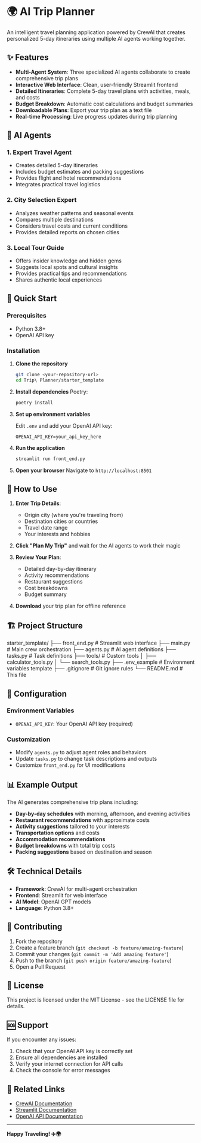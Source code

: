 # 🌍 AI Trip Planner

An intelligent travel planning application powered by CrewAI that creates personalized 5-day itineraries using multiple AI agents working together.

## ✨ Features

- **Multi-Agent System**: Three specialized AI agents collaborate to create comprehensive trip plans
- **Interactive Web Interface**: Clean, user-friendly Streamlit frontend
- **Detailed Itineraries**: Complete 5-day travel plans with activities, meals, and costs
- **Budget Breakdown**: Automatic cost calculations and budget summaries
- **Downloadable Plans**: Export your trip plan as a text file
- **Real-time Processing**: Live progress updates during trip planning

## 🤖 AI Agents

### 1. Expert Travel Agent
- Creates detailed 5-day itineraries
- Includes budget estimates and packing suggestions
- Provides flight and hotel recommendations
- Integrates practical travel logistics

### 2. City Selection Expert
- Analyzes weather patterns and seasonal events
- Compares multiple destinations
- Considers travel costs and current conditions
- Provides detailed reports on chosen cities

### 3. Local Tour Guide
- Offers insider knowledge and hidden gems
- Suggests local spots and cultural insights
- Provides practical tips and recommendations
- Shares authentic local experiences

## 🚀 Quick Start

### Prerequisites
- Python 3.8+
- OpenAI API key

### Installation

1. **Clone the repository**
   ```bash
   git clone <your-repository-url>
   cd Trip\ Planner/starter_template
   ```

2. **Install dependencies**
    Poetry:
   ```bash
   poetry install
   ```

3. **Set up environment variables**
   
   Edit `.env` and add your OpenAI API key:
   ```
   OPENAI_API_KEY=your_api_key_here
   ```

4. **Run the application**
   ```bash
   streamlit run front_end.py
   ```

5. **Open your browser**
   Navigate to `http://localhost:8501`

## 📝 How to Use

1. **Enter Trip Details**:
   - Origin city (where you're traveling from)
   - Destination cities or countries
   - Travel date range
   - Your interests and hobbies

2. **Click "Plan My Trip"** and wait for the AI agents to work their magic

3. **Review Your Plan**:
   - Detailed day-by-day itinerary
   - Activity recommendations
   - Restaurant suggestions
   - Cost breakdowns
   - Budget summary

4. **Download** your trip plan for offline reference

## 🏗️ Project Structure

starter_template/
├── front_end.py # Streamlit web interface
├── main.py # Main crew orchestration
├── agents.py # AI agent definitions
├── tasks.py # Task definitions
├── tools/ # Custom tools
│ ├── calculator_tools.py
│ └── search_tools.py
├── .env_example # Environment variables template
├── .gitignore # Git ignore rules
└── README.md # This file


## 🔧 Configuration

### Environment Variables
- `OPENAI_API_KEY`: Your OpenAI API key (required)

### Customization
- Modify `agents.py` to adjust agent roles and behaviors
- Update `tasks.py` to change task descriptions and outputs
- Customize `front_end.py` for UI modifications

## 📊 Example Output

The AI generates comprehensive trip plans including:

- **Day-by-day schedules** with morning, afternoon, and evening activities
- **Restaurant recommendations** with approximate costs
- **Activity suggestions** tailored to your interests
- **Transportation options** and costs
- **Accommodation recommendations**
- **Budget breakdowns** with total trip costs
- **Packing suggestions** based on destination and season

## 🛠️ Technical Details

- **Framework**: CrewAI for multi-agent orchestration
- **Frontend**: Streamlit for web interface
- **AI Model**: OpenAI GPT models
- **Language**: Python 3.8+

## 🤝 Contributing

1. Fork the repository
2. Create a feature branch (`git checkout -b feature/amazing-feature`)
3. Commit your changes (`git commit -m 'Add amazing feature'`)
4. Push to the branch (`git push origin feature/amazing-feature`)
5. Open a Pull Request

## 📄 License

This project is licensed under the MIT License - see the LICENSE file for details.

## 🆘 Support

If you encounter any issues:

1. Check that your OpenAI API key is correctly set
2. Ensure all dependencies are installed
3. Verify your internet connection for API calls
4. Check the console for error messages

## 🔗 Related Links

- [CrewAI Documentation](https://docs.crewai.com/)
- [Streamlit Documentation](https://docs.streamlit.io/)
- [OpenAI API Documentation](https://platform.openai.com/docs)

---

**Happy Traveling! ✈️🌍**
